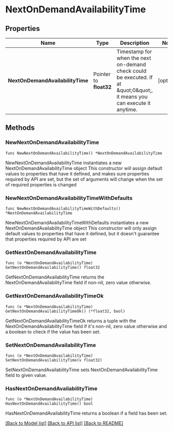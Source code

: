 # NextOnDemandAvailabilityTime

## Properties

Name | Type | Description | Notes
------------ | ------------- | ------------- | -------------
**NextOnDemandAvailabilityTime** | Pointer to **float32** | Timestamp for when the next on-demand check could be executed.  If at \&quot;0\&quot;, it means you can execute it anytime.  | [optional] 

## Methods

### NewNextOnDemandAvailabilityTime

`func NewNextOnDemandAvailabilityTime() *NextOnDemandAvailabilityTime`

NewNextOnDemandAvailabilityTime instantiates a new NextOnDemandAvailabilityTime object
This constructor will assign default values to properties that have it defined,
and makes sure properties required by API are set, but the set of arguments
will change when the set of required properties is changed

### NewNextOnDemandAvailabilityTimeWithDefaults

`func NewNextOnDemandAvailabilityTimeWithDefaults() *NextOnDemandAvailabilityTime`

NewNextOnDemandAvailabilityTimeWithDefaults instantiates a new NextOnDemandAvailabilityTime object
This constructor will only assign default values to properties that have it defined,
but it doesn't guarantee that properties required by API are set

### GetNextOnDemandAvailabilityTime

`func (o *NextOnDemandAvailabilityTime) GetNextOnDemandAvailabilityTime() float32`

GetNextOnDemandAvailabilityTime returns the NextOnDemandAvailabilityTime field if non-nil, zero value otherwise.

### GetNextOnDemandAvailabilityTimeOk

`func (o *NextOnDemandAvailabilityTime) GetNextOnDemandAvailabilityTimeOk() (*float32, bool)`

GetNextOnDemandAvailabilityTimeOk returns a tuple with the NextOnDemandAvailabilityTime field if it's non-nil, zero value otherwise
and a boolean to check if the value has been set.

### SetNextOnDemandAvailabilityTime

`func (o *NextOnDemandAvailabilityTime) SetNextOnDemandAvailabilityTime(v float32)`

SetNextOnDemandAvailabilityTime sets NextOnDemandAvailabilityTime field to given value.

### HasNextOnDemandAvailabilityTime

`func (o *NextOnDemandAvailabilityTime) HasNextOnDemandAvailabilityTime() bool`

HasNextOnDemandAvailabilityTime returns a boolean if a field has been set.


[[Back to Model list]](../README.md#documentation-for-models) [[Back to API list]](../README.md#documentation-for-api-endpoints) [[Back to README]](../README.md)


